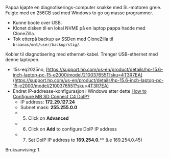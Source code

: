 Pappa kjøpte en diagnotiserings-computer snakke med SL-motoren greie. Fulgte med en 256GB ssd med Windows to go og masse programmer. 
- Kunne boote over USB.
- Klonet disken til en lokal NVME på en laptop pappa hadde med CloneZilla.
- Tok etterpå backup av SSDen med CloneZilla til `braanas/mnt/user/backup/stig/`.

Kobler til diagnotisering med ethernet-kabel. Trenger USB-ethernet med denne laptopen.
- 15s-eq2025no, [https://support.hp.com/us-en/product/details/hp-15.6-inch-laptop-pc-15-e2000/model/2100376551?sku=4T3R7EA](https://support.hp.com/us-en/product/details/hp-15.6-inch-laptop-pc-15-e2000/model/2100376551?sku=4T3R7EA)
- Endret IP-addresse-konfigurasjon i Windows etter dette [How to Configure MB SD Connect C4 DoIP?](https://www.obdii365.com/service/configure-mb-sd-c4-doip-scanner.html?srsltid=AfmBOoqe9WMHMmfmob-VZoRho2a6ZlGG2h-hK5sdto9z4GMKFrkWkRXN)
	- IP address: **172.29.127.24**
	- Subnet mask: **255.255.0.0**
	- 5. Click on **Advanced**
	- 6. Click on **Add** to configure DoIP IP address
	- 7. Set DoIP IP address to **169.254.0.**** (i.e 169.254.0.45)

Bruksanvising:
1. 
